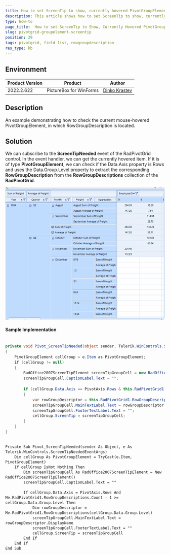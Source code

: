 ```yaml
---
title: How to set ScreenTip to show, currently hovered PivotGroupElement, in which RowGroupDescription is located
description: This article shows how to set ScreenTip to show, currently hovered PivotGroupElement, in which RowGroupDescription is located
type: how-to
page_title:  How to set ScreenTip to Show, Currently Hovered PivotGroupElement, in which RowGroupDescription is Located
slug: pivotgrid-groupelement-screentip
position: 29
tags: pivotgrid, field list, rowgroupdescription
res_type: kb
---
```


## Environment
|Product Version|Product|Author|
|----|----|----|
|2022.2.622|PictureBox for WinForms|[Dinko Krastev](https://www.telerik.com/blogs/author/dinko-krastev)|


## Description

An example demonstrating how to check the current mouse-hovered PivotGroupElement, in which RowGroupDescription is located.

## Solution

We can subscribe to the __ScreenTipNeeded__ event of the RadPivotGrid control. In the event handler, we can get the currently hovered item. If it is of type __PivotGroupElement__, we can check if the Data.Axis property is Rows and uses the Data.Group.Level property to extract the corresponding __RowGroupDescription__ from the __RowGroupDescriptions__ collection of the __RadPivotGrid__.

![pivotgrid-groupelement-screentip 001](images/pivotgrid-groupelement-screentip.gif)

#### Sample Implementation

````C#

private void Pivot_ScreenTipNeeded(object sender, Telerik.WinControls.ScreenTipNeededEventArgs e)
{
    PivotGroupElement cellGroup = e.Item as PivotGroupElement;
    if (cellGroup != null)
    {
        RadOffice2007ScreenTipElement screenTipGroupCell = new RadOffice2007ScreenTipElement();
        screenTipGroupCell.CaptionLabel.Text = "";

        if (cellGroup.Data.Axis == PivotAxis.Rows & this.RadPivotGrid1.RowGroupDescriptions.Count - 1 >= cellGroup.Data.Group.Level)
        {
            var rowGroupDescriptor = this.RadPivotGrid1.RowGroupDescriptions[cellGroup.Data.Group.Level];
            screenTipGroupCell.MainTextLabel.Text = rowGroupDescriptor.DisplayName;
            screenTipGroupCell.FooterTextLabel.Text = "";
            cellGroup.ScreenTip = screenTipGroupCell;
        }
    }
}


````
````VB.NET

Private Sub Pivot_ScreenTipNeeded(sender As Object, e As Telerik.WinControls.ScreenTipNeededEventArgs)
    Dim cellGroup As PivotGroupElement = TryCast(e.Item, PivotGroupElement)
    If cellGroup IsNot Nothing Then
        Dim screenTipGroupCell As RadOffice2007ScreenTipElement = New RadOffice2007ScreenTipElement()
        screenTipGroupCell.CaptionLabel.Text = ""

        If cellGroup.Data.Axis = PivotAxis.Rows And Me.RadPivotGrid1.RowGroupDescriptions.Count - 1 >= cellGroup.Data.Group.Level Then
            Dim rowGroupDescriptor = Me.RadPivotGrid1.RowGroupDescriptions(cellGroup.Data.Group.Level)
            screenTipGroupCell.MainTextLabel.Text = rowGroupDescriptor.DisplayName
            screenTipGroupCell.FooterTextLabel.Text = ""
            cellGroup.ScreenTip = screenTipGroupCell
        End If
    End If
End Sub


````
